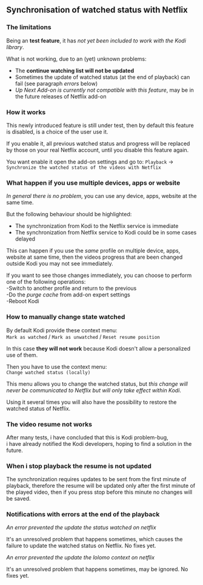 ## Synchronisation of watched status with Netflix

### The limitations

Being an **test feature**, it has _not yet been included to work with the Kodi library_.

What is not working, due to an (yet) unknown problems:

- The **continue watching list will not be updated**
- Sometimes the update of watched status (at the end of playback) can fail (see paragraph _errors_ below)
- _Up Next Add-on is currently not compatible with this feature_, may be in the future releases of Netflix add-on

### How it works

This newly introduced feature is still under test, then by default this feature is disabled, is a choice of the user use it.

If you enable it, all previous watched status and progress will be replaced by those on your real Netflix account, until you disable this feature again.

You want enable it open the add-on settings and go to:
`Playback` -> `Synchronize the watched status of the videos with Netflix`

### What happen if you use multiple devices, apps or website

_In general there is no problem_, you can use any device, apps, website at the same time.

But the following behaviour should be highlighted:

- The synchronization from Kodi to the Netflix service is immediate
- The synchronization from Netflix service to Kodi could be in some cases delayed

This can happen if you use the _same_ profile on multiple device, apps, website at same time, then the videos progress that are been changed outside Kodi you may not see immediately.

If you want to see those changes immediately, you can choose to perform one of the following operations:<br/>
-Switch to another profile and return to the previous<br/>
-Do the _purge cache_ from add-on expert settings<br/>
-Reboot Kodi

### How to manually change state watched

By default Kodi provide these context menu:<br/>
`Mark as watched` / `Mark as unwatched` / `Reset resume position`

In this case **they will not work** because Kodi doesn't allow a personalized use of them.

Then you have to use the context menu:<br/>
`Change watched status (locally)`

This menu allows you to change the watched status, but _this change will never be communicated to Netflix but will only take effect within Kodi_.

Using it several times you will also have the possibility to restore the watched status of Netflix.

### The video resume not works

After many tests, i have concluded that this is Kodi problem-bug,<br/>
i have already notified the Kodi developers, hoping to find a solution in the future.

### When i stop playback the resume is not updated

The synchronization requires updates to be sent from the first minute of playback, therefore the resume will be updated only after the first minute of the played video, then if you press stop before this minute no changes will be saved.

### Notifications with errors at the end of the playback

_An error prevented the update the status watched on netflix_

It's an unresolved problem that happens sometimes, which causes the failure to update the watched status on Netflix. No fixes yet.

_An error prevented the update the lolomo context on netflix_

It's an unresolved problem that happens sometimes, may be ignored. No fixes yet.
